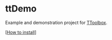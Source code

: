 # ttDemo
Example and demonstration project for [TToolbox](https://gitlab.com/experder/tt2).

[[How to install](https://gitlab.com/experder/tt2/-/blob/main/help/install.md#when-cloning-an-existing-project-with-submodules)]
